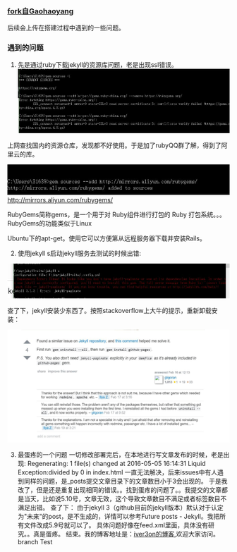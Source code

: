 ### [fork自Gaohaoyang](https://github.com/Gaohaoyang/gaohaoyang.github.io)

后续会上传在搭建过程中遇到的一些问题。

### 遇到的问题

1. 先是通过ruby下载jekyll的资源库问题，老是出现ssl错误。
![资源](https://raw.githubusercontent.com/iver3on/blogPic/master/QQ%E6%88%AA%E5%9B%BE20160509195427.jpg)

上网查找国内的资源仓库，发现都不好使用。于是加了rubyQQ群了解，得到了阿里云的库。

![aliyun](https://raw.githubusercontent.com/iver3on/blogPic/master/QQ%E6%88%AA%E5%9B%BE20160509195445.jpg)
http://mirrors.aliyun.com/rubygems/ 

RubyGems简称gems，是一个用于对 Ruby组件进行打包的 Ruby 打包系统。。。RubyGems的功能类似于Linux

Ubuntu下的apt-get。使用它可以方便第从远程服务器下载并安装Rails。

2. 使用jekyll s启动jekyll服务去测试的时候出错:

![x](https://raw.githubusercontent.com/iver3on/blogPic/master/QQ%E6%88%AA%E5%9B%BE20160509194043.jpg)

查了下，jekyll安装少东西了。按照stackoverflow上大牛的提示，重新卸载安装：

![y](https://raw.githubusercontent.com/iver3on/blogPic/master/QQ%E6%88%AA%E5%9B%BE20160509195401.jpg)

3. 最蛋疼的一个问题
一切修改部署完后，在本地进行写文章发布的时候，老是出现:
Regenerating: 1 file(s) changed at 2016-05-05 16:14:31 Liquid Exception:divided by 0 in index.html 
一直无法解决，后来issues中有人遇到同样的问题，是_posts提交文章目录下的文章数目小于3会出现的。
于是我改了，但是还是重复出现相同的错误。。找到蛋疼的问题了。。我提交的文章都是当天，比如说5.10号，文章无效，这个导致文章数目不满足或者标签数目不满足出错。
查了下：
由于jekyll 3（github目前的jekyll版本）默认对于认定为"未来"的post，是不生成的，详情可以参考Future posts - Jekyll。我把所有文件改成5.9号就可以了。
具体问题好像在feed.xml里面，具体没有研究。。真是蛋疼。
结束。我的博客地址是：[iver3on的博客](http://www.zhangwenbo.net),欢迎大家访问。
branch Test

